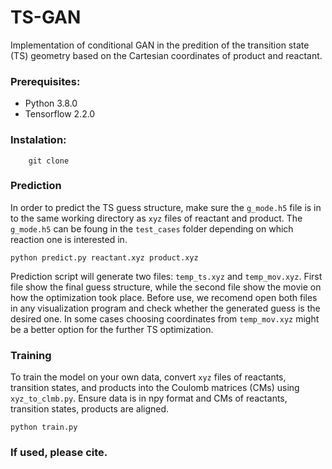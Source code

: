 # TS-GAN
Implementation of conditional GAN in the predition of the transition state (TS) geometry based on the Cartesian coordinates of product and reactant. 

### Prerequisites:
* Python 3.8.0
* Tensorflow 2.2.0


### Instalation:
        git clone 


### Prediction
In order to predict the TS guess structure, make sure the `g_mode.h5` file is in to the same working directory as `xyz` files of reactant and product. 
The `g_mode.h5` can be foung in the `test_cases` folder depending on which reaction one is interested in.

    python predict.py reactant.xyz product.xyz
    
Prediction script will generate two files: `temp_ts.xyz` and `temp_mov.xyz`. First file show the final guess structure, while the second file show the movie on how the optimization took place. Before use, we recomend open both files in any visualization program and check whether the generated guess is the desired one. In some cases choosing coordinates from `temp_mov.xyz` might be a better option for the further TS optimization. 

### Training
To train the model on your own data, convert `xyz` files of reactants, transition states, and products into the Coulomb matrices (CMs) using `xyz_to_clmb.py`. Ensure data is in npy format and CMs of reactants, transition states, products are aligned.

    python train.py 

### If used, please cite. 

